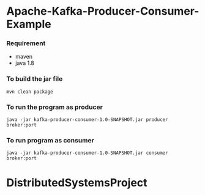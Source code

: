# Apache-Kafka-Producer-Consumer-Example

### Requirement
- maven
- java 1.8

### To build the jar file
```
mvn clean package
```
### To run the program as producer
```
java -jar kafka-producer-consumer-1.0-SNAPSHOT.jar producer broker:port
```
### To run program as consumer
```
java -jar kafka-producer-consumer-1.0-SNAPSHOT.jar consumer broker:port
```

# DistributedSystemsProject
